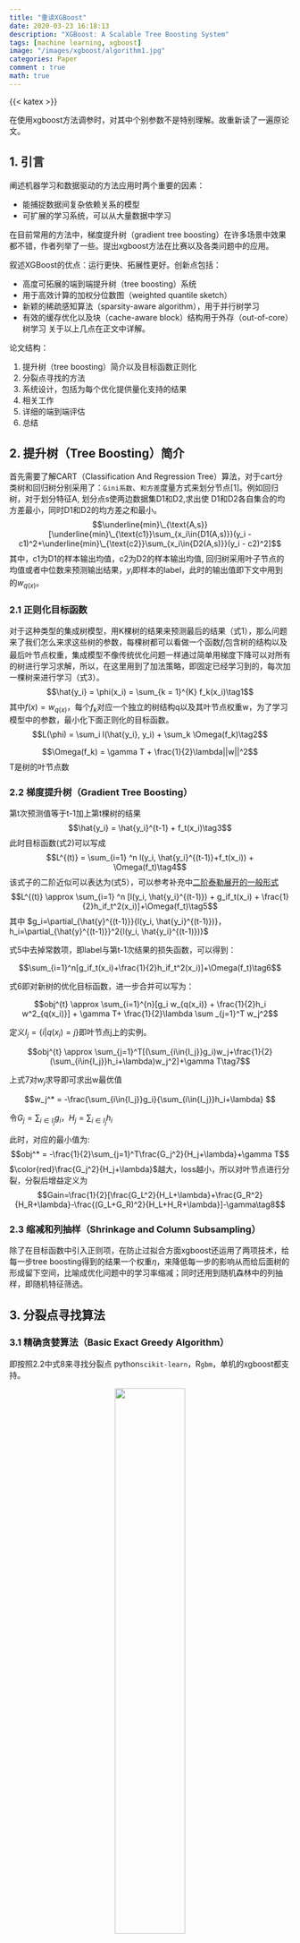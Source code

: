 ```yaml
---
title: "重读XGBoost"
date: 2020-03-23 16:18:13
description: "XGBoost: A Scalable Tree Boosting System"
tags: [machine learning, xgboost]
image: "/images/xgboost/algorithm1.jpg"
categories: Paper
comment : true
math: true
---
```


{{< katex >}}

在使用xgboost方法调参时，对其中个别参数不是特别理解。故重新读了一遍原论文。

## 1. 引言
阐述机器学习和数据驱动的方法应用时两个重要的因素：
- 能捕捉数据间复杂依赖关系的模型
- 可扩展的学习系统，可以从大量数据中学习

在目前常用的方法中，梯度提升树（gradient tree boosting）在许多场景中效果都不错，作者列举了一些。提出xgboost方法在比赛以及各类问题中的应用。

叙述XGBoost的优点：运行更快、拓展性更好。创新点包括：
* 高度可拓展的端到端提升树（tree boosting）系统
* 用于高效计算的加权分位数图（weighted quantile sketch）
* 新颖的稀疏感知算法（sparsity-aware algorithm），用于并行树学习
* 有效的缓存优化以及块（cache-aware block）结构用于外存（out-of-core）树学习
关于以上几点在正文中详解。

论文结构：
1. 提升树（tree boosting）简介以及目标函数正则化
2. 分裂点寻找的方法
3. 系统设计，包括为每个优化提供量化支持的结果
4. 相关工作
5. 详细的端到端评估
6. 总结

## 2. 提升树（Tree Boosting）简介
首先需要了解CART（Classification And Regression Tree）算法，对于cart分类树和回归树分别采用了：`Gini系数`、`和方差`度量方式来划分节点[1]。例如回归树，对于划分特征A, 划分点s使两边数据集D1和D2,求出使
D1和D2各自集合的均方差最小，同时D1和D2的均方差之和最小。
$$\underline{min}\_{\text{A,s}}[\underline{min}\_{\text{c1}}\sum_{x_i\in{D1(A,s)}}(y_i - c1)^2+\underline{min}\_{\text{c2}}\sum_{x_i\in{D2(A,s)}}(y_i - c2)^2]$$
其中，c1为D1的样本输出均值，c2为D2的样本输出均值, 回归树采用叶子节点的均值或者中位数来预测输出结果，$y_i$即样本的label，此时的输出值即下文中用到的$w_{q(x)}$。

### 2.1 正则化目标函数
对于这种类型的集成树模型，用K棵树的结果来预测最后的结果（式1），那么问题来了我们怎么来求这些树的参数，每棵树都可以看做一个函数$f_i$包含树的结构以及最后叶节点权重，集成模型不像传统优化问题一样通过简单用梯度下降可以对所有的树进行学习求解，所以，在这里用到了加法策略，即固定已经学习到的，每次加一棵树来进行学习（式3）。
$$\hat{y_i} = \phi(x_i) = \sum_{k = 1}^{K} f_k(x_i)\tag1$$
其中$f(x) = w_{q(x)}$，每个$f_k$对应一个独立的树结构q以及其叶节点权重w，为了学习模型中的参数，最小化下面正则化的目标函数。
$$L(\phi) = \sum_i l(\hat{y_i}, y_i) + \sum_k \Omega(f_k)\tag2$$

$$\Omega(f_k) = \gamma T + \frac{1}{2}\lambda||w||^2$$
T是树的叶节点数
### 2.2 梯度提升树（Gradient Tree Boosting）
第t次预测值等于t-1加上第t棵树的结果 
$$\hat{y_i} = \hat{y_i}^{t-1} + f_t(x_i)\tag3$$
此时目标函数(式2)可以写成
$$L^{(t)} = \sum_{i=1} ^n l(y_i, \hat{y_i}^{(t-1)}+f_t(x_i)) + \Omega(f_t)\tag4$$
该式子的二阶近似可以表达为(式5），可以参考补充中[二阶泰勒展开的一般形式](#taylor)
$$L^{(t)} \approx \sum_{i=1} ^n [l(y_i, \hat{y_i}^{(t-1)}) + g_if_t(x_i) + \frac{1}{2}h_if_t^2(x_i)]+\Omega(f_t)\tag5$$
其中 $g_i=\partial_{\hat{y}^{(t-1)}}{l(y_i, \hat{y_i}^{(t-1)})}， h_i=\partial_{\hat{y}^{(t-1)}}^2{l(y_i, \hat{y_i}^{(t-1)})}$ 

式5中去掉常数项，即label与第t-1次结果的损失函数，可以得到：

$$\sum_{i=1}^n[g_if_t(x_i)+\frac{1}{2}h_if_t^2(x_i)]+\Omega(f_t)\tag6$$

式6即对新树的优化目标函数，进一步合并可以写为：

$$obj^{t} \approx \sum_{i=1}^{n}[g_i w_{q(x_i)} + \frac{1}{2}h_i w^2_{q(x_i)}] + \gamma T+ \frac{1}{2}\lambda \sum _{j=1}^T w_j^2$$

定义$I_j = \{i|q(x_i)=j\}$即叶节点j上的实例。

$$obj^{t} \approx \sum_{j=1}^T[(\sum_{i\in{I_j}}g_i)w_j+\frac{1}{2}(\sum_{i\in{I_j}}h_i+\lambda)w_j^2]+\gamma T\tag7$$

上式7对$w_j$求导即可求出w最优值

$$w_j^* = -\frac{\sum_{i\in{I_j}}g_i}{\sum_{i\in{I_j}}h_i+\lambda} $$

令$G_j = \sum_{i\in{I_j}}g_i，H_j=\sum_{i\in{I_j}}h_i$

此时，对应的最小值为:
$$obj^* = -\frac{1}{2}\sum_{j=1}^T\frac{G_j^2}{H_j+\lambda}+\gamma T$$
$\color{red}\frac{G_j^2}{H_j+\lambda}$越大，loss越小，所以对叶节点进行分裂，分裂后增益定义为
$$Gain=\frac{1}{2}[\frac{G_L^2}{H_L+\lambda}+\frac{G_R^2}{H_R+\lambda}-\frac{(G_L+G_R)^2}{H_L+H_R+\lambda}]-\gamma\tag8$$

### 2.3 缩减和列抽样（Shrinkage and Column Subsampling）
除了在目标函数中引入正则项，在防止过拟合方面xgboost还运用了两项技术，给每一步tree boosting得到的结果一个权重$\eta$，来降低每一步的影响从而给后面树的形成留下空间，比喻成优化问题中的学习率缩减；同时还用到随机森林中的列抽样，即随机特征筛选。

## 3. 分裂点寻找算法
### 3.1 精确贪婪算法（Basic Exact Greedy Algorithm）
即按照2.2中式8来寻找分裂点
python`scikit-learn`，R`gbm`，单机的xgboost都支持。

<div align=center>
<img src="/images/xgboost/algorithm1.jpg" width=50% heigth=50% />
</div>

<!-- ![Algorithm1](/images/xgboost/algorithm1.jpg) -->

### 3.2 近似算法（Approximate Algorithm）
精确贪婪算法由于列举了所有可能的分裂点，在数据量很大不能全部写入内存时会导致不是那么高效。所以提出近似算法。对于每个特征，只考察分位点，减少计算复杂度。
近似算法存在两个变种：
- global: 学习每棵树前，提出候选分裂点
- local: 每次分裂前，重新提出候选分裂点

<div align=center>
<img src="/images/xgboost/algorithm2.jpg" width=50% heigth=50% />
</div>

<!-- ![Algorithm2](/images/xgboost/algorithm2.jpg) -->

### 3.3 加权分位数图（Weighted Quantile Sketch）
近似算法中最重要一点即提出候选分裂点，xgboost不是简单的按照样本个体进行分位，而是以损失函数二阶导数值作为权重进行分位数分裂。如何寻找二阶导数分位点，首先是利用权重计算排序函数，然后相邻相减值作为判断依据。问题是为什么会想到利用损失函数二阶导数值作为权重来划分。
文中给出式6可以变形为
$$\sum_{i=1}^n\frac{1}{2}h_i(f_t(x_i)-g_i/h_i)^2 + \Omega(f_t) + constant\tag9$$
指出该式恰好是权重平方差损失函数，权重$h_i$以及label $g_i/h_i$
自己从式6变不到式9，觉得中间符号是+还差不多。
看有人理解说变成式10才对。是否作者真的是这样想的，不得而知。欢迎指正。
$$\sum_{i=1}^n\frac{1}{2}h_i(f_t(x_i)-(-g_i/h_i))^2 + \Omega(f_t) + constant\tag{10}$$
[stackexchange上关于理解xgboost近似分裂点](https://datascience.stackexchange.com/questions/10997/need-help-understanding-xgboosts-approximate-split-points-proposal)

### 3.4 稀疏值感知分裂（Sparsity-aware split finding）
造成稀疏值的原因：1）缺失值 2）统计过程中频繁的0值输入 3）one-hot编码以及其他特征工程
所以让算法注意数据中稀疏规律很重要，遍历所有特征，在划分子节点时，统一将该特征的缺失值划分到右支或者左支，计算最大的gain。

<div align=center>
<img src="/images/xgboost/Sparsity.jpg" width=50% heigth=50% />
</div>

<!-- ![Sparsity](/images/xgboost/Sparsity.jpg) -->

$\color{red}这里也有个疑问就是为什么排序第一次是升序，第二次是降序$

## 4. 系统设计
### 4.1 分块并行（Column Block for Parallel Learning）
基于树学习过程中最耗时的是将数据排序，为了减少排序的时间成本，提出基于内存的block结构。
- 在Exact greedy算法中，将整个数据集存放在一个Block中
- 在近似算法中，使用多个Block，每个Block对应原来数据的子集。不同的Block可以在不同的机器上并行计算

### 4.2 缓存优化
这里指利用CPU缓存对算法进行优化。

4.1中column block按特征大小顺序存储，相应的样本的梯度信息是分散的，造成内存的不连续访问，降低CPU cache命中率。
优化方法：
- 对于精确贪婪算法，预取数据到buffer中（非连续->连续），再统计梯度信息。
- 对于近似算法，调节block的大小，设置过大则容易导致命中率低，过小则容易导致并行化效率不高。
  
### 4.3 外存计算
除了处理器以及内存，利用磁盘空间来处理不能进入内存的数据也十分重要，数据划分为多个Block并存放在磁盘上。计算的时候，使用独立的线程预先将Block放入主内存，因此可以在计算的同时读取磁盘。在减少计算资源开销以及提高磁盘输入输出方面主要用到以下技术：
- Block压缩，按列压缩，加载到主内存时由独立线程动态解压缩。具体压缩技术参看原文。
- Block Sharding，将数据划分到不同硬盘上，提高磁盘吞吐率。

## 5. 端到端评估
利用4个数据集对xgboost评估：
- 分类问题
- 排序问题
- 外存计算实验
- 分布计算实验

这几个方面进行评估，详细结果见论文。

## ref
1. [CART分类树与回归树](https://blog.csdn.net/hy592070616/article/details/81628956)
2. [Markdown数学公式](https://www.cnblogs.com/xym4869/p/11282586.html)
3. [Mathjax应用在网页](https://docs.mathjax.org/en/latest/web/configuration.html)
4. [XGBoost.ppt](https://homes.cs.washington.edu/~tqchen/pdf/BoostedTree.pdf)
5. [readthedocs xgboost tutorials](https://xgboost.readthedocs.io/en/latest/tutorials/model.html)推荐
6. [gbdt.ppt](http://wepon.me/files/gbdt.pdf)
7. [xgboost原文](https://arxiv.org/abs/1603.02754)

## 补充
1. 文中很多术语翻译可能有不恰当的地方，欢迎指出。
2. 二阶泰勒展开的一般形式：
$$f(x^t) = f(x^{t-1}+\Delta x)\approx{f(x^{t-1})+ f^{\prime}(x^{t-1})\Delta{x}+f^{\prime\prime}(x^{t-1})\frac{\Delta x^2}{2}}$$
3. 式4中加入loss function是mean squared error(MSE)，可以求出相应的gi， hi作为一个特例来验证该做法。
4. 基于树的算法理解时带着这几个问题去理解每一步是用来做什么的：选择哪个特征进行分裂？在特征什么点位进行分裂？分裂后叶节点取什么值？
    >分别对应：遍历每个特征，加权分位数图，$w_j$
5. 对于系统设计中应用到的技术理解不是十分深刻，对应一个算法如何从计算机硬件的方方面面考虑去优化对非专业领域研究者还是比较难



